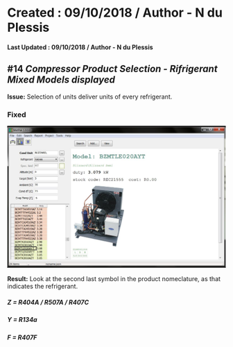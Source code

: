 # Created : 09/10/2018 / Author - N du Plessis
#### Last Updated : 09/10/2018 / Author - N du Plessis

##  #14 **_Compressor Product Selection - Rifrigerant Mixed Models displayed_**

**Issue:** Selection of units deliver units of every refrigerant.


### Fixed




![alt text](BlizzardSelect.JPG "CP Selection issue")

**Result:** Look at the second last symbol in the product nomeclature, as that indicates the refrigerant.
##### Z = R404A / R507A / R407C
##### Y = R134a
##### F = R407F
